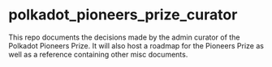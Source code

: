 # polkadot_pioneers_prize_curator
This repo documents the decisions made by the admin curator of the Polkadot Pioneers Prize. It will also host a roadmap for the Pioneers Prize as well as a reference containing other misc documents.
